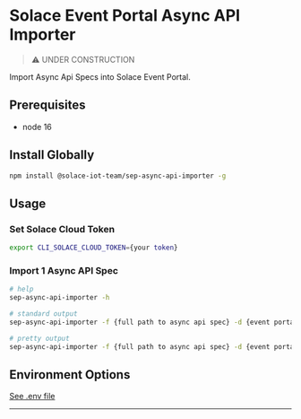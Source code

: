 # Solace Event Portal Async API Importer

> :warning: UNDER CONSTRUCTION

Import Async Api Specs into Solace Event Portal.


## Prerequisites

* node 16

## Install Globally

````bash
npm install @solace-iot-team/sep-async-api-importer -g
````


## Usage

### Set Solace Cloud Token
````bash
export CLI_SOLACE_CLOUD_TOKEN={your token}
````

### Import 1 Async API Spec

````bash
# help
sep-async-api-importer -h

# standard output
sep-async-api-importer -f {full path to async api spec} -d {event portal application domain}

# pretty output
sep-async-api-importer -f {full path to async api spec} -d {event portal application domain} | npx pino-pretty
````

## Environment Options

[See .env file](https://github.com/solace-iot-team/sep-async-api-importer/blob/main/importer-cli/.env)

---
